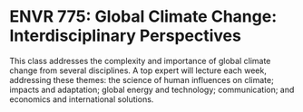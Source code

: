 # ENVR 775: Global Climate Change: Interdisciplinary Perspectives

This class addresses the complexity and importance of global climate change from several disciplines. A top expert will lecture each week, addressing these themes: the science of human influences on climate; impacts and adaptation; global energy and technology; communication; and economics and international solutions.